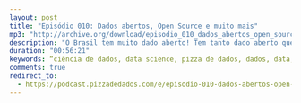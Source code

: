 ```yaml
---
layout: post
title: "Episódio 010: Dados abertos, Open Source e muito mais"
mp3: "http://archive.org/download/episodio_010_dados_abertos_open_source_muito_mais/episodio_010_dados_abertos_open_source_muito_mais.mp3"
description: "O Brasil tem muito dado aberto! Tem tanto dado aberto que dá pra escolher a próxima cidade pra morar levando isso em consideração! O Turicas, nosso convidado da vez, vem falar pra gente de liberar dados, Brasil IO e software livre nessa pizza recheada de informação legal. Mais uma vez, agradecemos ao [Data Bootcamp](http://databootcamp.com.br) pelo apoio e patrocínio desse episódio!"
duration: "00:56:21"
keywords: “ciência de dados, data science, pizza de dados, dados, data, data science pizza, python, ds, machine learning, dados abertos, software livre, open source, jornalismo de dados, data journalism, brasil io, data bootcamp"
comments: true
redirect_to:
  - https://podcast.pizzadedados.com/e/episodio-010-dados-abertos-open-source-e-muito-mais/
---
```

